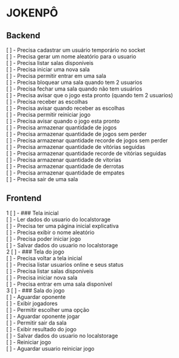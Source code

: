 # JOKENPÔ  

## Backend  

[ ] - Precisa cadastrar um usuário temporário no socket  
[ ] - Precisa gerar um nome aleatório para o usuario  
[ ] - Precisa listar salas disponíveis  
[ ] - Precisa iniciar uma nova sala  
[ ] - Precisa permitir entrar em uma sala  
[ ] - Precisa bloquear uma sala quando tem 2 usuarios  
[ ] - Precisa fechar uma sala quando não tem usuários  
[ ] - Precisa avisar que o jogo esta pronto (quando tem 2 usuarios)  
[ ] - Precisa receber as escolhas  
[ ] - Precisa avisar quando receber as escolhas  
[ ] - Precisa permitir reiniciar jogo  
[ ] - Precisa avisar quando o jogo esta pronto  
[ ] - Precisa armazenar quantidade de jogos  
[ ] - Precisa armazenar quantidade de jogos sem perder  
[ ] - Precisa armazenar quantidade recorde de jogos sem perder  
[ ] - Precisa armazenar quantidade de vitórias seguidas  
[ ] - Precisa armazenar quantidade recorde de vitórias seguidas  
[ ] - Precisa armazenar quantidade de vitorias  
[ ] - Precisa armazenar quantidade de derrotas  
[ ] - Precisa armazenar quantidade de empates  
[ ] - Precisa sair de uma sala  
  
## Frontend  
  
1 [ ] - ### Tela inicial  
[ ] - Ler dados do usuario do localstorage  
[ ] - Precisa ter uma página inicial explicativa  
[ ] - Precisa exibir o nome aleatório  
[ ] - Precisa poder iniciar jogo  
[ ] - Salvar dados do usuario no localstorage  
2 [ ] - ### Tela do jogo  
[ ] - Precisa voltar a tela inicial  
[ ] - Precisa listar usuarios online e seus status  
[ ] - Precisa listar salas disponíveis  
[ ] - Precisa iniciar nova sala  
[ ] - Precisa entrar em uma sala disponível  
3 [ ] - ### Sala do jogo  
[ ] - Aguardar oponente  
[ ] - Exibir jogadores  
[ ] - Permitir escolher uma opção  
[ ] - Aguardar oponente jogar  
[ ] - Permitir sair da sala  
[ ] - Exibir resultado do jogo  
[ ] - Salvar dados do usuario no localstorage  
[ ] - Reiniciar jogo  
[ ] - Aguardar usuario reiniciar jogo  
